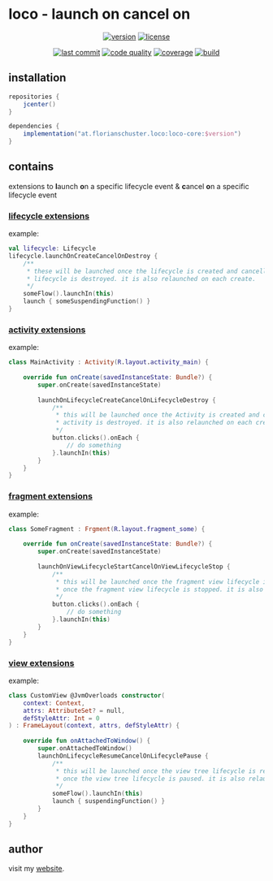 # loco - launch on cancel on

<p align=center>
    <a href="https://bintray.com/flosch/loco/loco-core"><img alt="version" src="https://img.shields.io/bintray/v/flosch/loco/loco-core?label=core-version&logoColor=f88909" /></a> 
    <a href="LICENSE"><img alt="license" src="https://img.shields.io/badge/license-Apache%202.0-blue.svg?color=7b6fe2" /></a>
</p>

<p align=center>
    <a href="https://github.com/floschu/loco/"><img alt="last commit" src="https://img.shields.io/github/last-commit/floschu/control?logoColor=ffffff" /></a>
    <a href="https://www.codacy.com/manual/floschu/loco?utm_source=github.com&amp;utm_medium=referral&amp;utm_content=floschu/loco&amp;utm_campaign=Badge_Grade"><img alt="code quality" src="https://api.codacy.com/project/badge/Grade/39072347acb94bf79651d7f16bfa63ca" /></a>
    <a href="https://codecov.io/gh/floschu/loco"><img alt="coverage" src="https://codecov.io/gh/floschu/loco/branch/develop/graph/badge.svg" /></a>
    <a href="https://github.com/floschu/loco/actions"><img alt="build" src="https://github.com/floschu/loco/workflows/build/badge.svg" /></a>
</p>


## installation

``` groovy
repositories {
    jcenter()
}

dependencies {
    implementation("at.florianschuster.loco:loco-core:$version")
}
```

## contains

extensions to **l**aunch **o**n a specific lifecycle event & **c**ancel **o**n a specific lifecycle event

### [lifecycle extensions](loco-core/src/main/kotlin/at/florianschuster/loco/lifecycle.kt)

example:

```kotlin
val lifecycle: Lifecycle
lifecycle.launchOnCreateCancelOnDestroy {
    /**
     * these will be launched once the lifecycle is created and cancelled once the 
     * lifecycle is destroyed. it is also relaunched on each create.
     */
    someFlow().launchIn(this)
    launch { someSuspendingFunction() }
}
```

### [activity extensions](loco-core/src/main/kotlin/at/florianschuster/loco/activity.kt)

example:

```kotlin
class MainActivity : Activity(R.layout.activity_main) {
 
    override fun onCreate(savedInstanceState: Bundle?) {
        super.onCreate(savedInstanceState)
 
        launchOnLifecycleCreateCancelOnLifecycleDestroy {
            /**
             * this will be launched once the Activity is created and cancelled once the 
             * activity is destroyed. it is also relaunched on each create.
             */
            button.clicks().onEach {
                // do something
            }.launchIn(this)
        }
    }
}
```

### [fragment extensions](loco-core/src/main/kotlin/at/florianschuster/loco/fragment.kt)

example:

```kotlin
class SomeFragment : Frgment(R.layout.fragment_some) {
 
    override fun onCreate(savedInstanceState: Bundle?) {
        super.onCreate(savedInstanceState)
 
        launchOnViewLifecycleStartCancelOnViewLifecycleStop {
            /**
             * this will be launched once the fragment view lifecycle is started and cancelled  
             * once the fragment view lifecycle is stopped. it is also relaunched on each start.
             */
            button.clicks().onEach {
                // do something
            }.launchIn(this)
        }
    }
}
```

### [view extensions](loco-core/src/main/kotlin/at/florianschuster/loco/view.kt)

example:

```kotlin
class CustomView @JvmOverloads constructor(
    context: Context,
    attrs: AttributeSet? = null,
    defStyleAttr: Int = 0
) : FrameLayout(context, attrs, defStyleAttr) {
 
    override fun onAttachedToWindow() {
        super.onAttachedToWindow()
        launchOnLifecycleResumeCancelOnLifecyclePause {
            /**
             * this will be launched once the view tree lifecycle is resumed and cancelled  
             * once the view tree lifecycle is paused. it is also relaunched on each resume.
             */
            someFlow().launchIn(this)
            launch { suspendingFunction() }
        }
    }
}
```

## author

visit my [website](https://florianschuster.at/).
